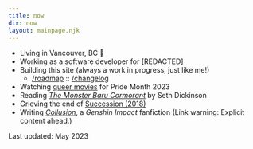 ```yaml
---
title: now
dir: now
layout: mainpage.njk
---
```


- Living in Vancouver, BC 🍁
- Working as a software developer for \[REDACTED\]
- Building this site (always a work in progress, just like me!)
  - [/roadmap](/roadmap) :: [/changelog](/changelog)
- Watching [queer movies](/logs/movies/#pride-month-2023-watchlist) for <span class="hometitle">Pride Month 2023<span>
- Reading _[The Monster Baru Cormorant](https://www.goodreads.com/book/show/38117105-the-monster-baru-cormorant)_ by Seth Dickinson
- Grieving the end of [Succession (2018)](<https://en.wikipedia.org/wiki/Succession_(TV_series)>)
- Writing _[Collusion](https://archiveofourown.org/works/39908016/chapters/99927648)_, a _Genshin Impact_ fanfiction (Link warning: Explicit content ahead.)

Last updated: May 2023
